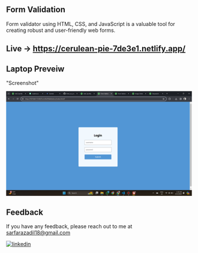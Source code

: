 


## Form Validation
Form validator using HTML, CSS, and JavaScript is a valuable tool for creating robust and user-friendly web forms.



## Live ->  https://cerulean-pie-7de3e1.netlify.app/




## Laptop Preveiw    
"Screenshot"

![](Screenshot.png)



## Feedback

If you have any feedback, please reach out to me at sarfarazadil18@gmail.com



[![linkedin](https://img.shields.io/badge/linkedin-0A66C2?style=for-the-badge&logo=linkedin&logoColor=white)](https://www.linkedin.com/in/sarfaraz-adil-46680718b)




